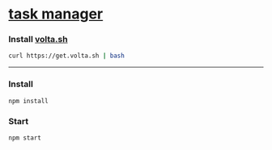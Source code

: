 
# [task manager]()



### Install [volta.sh](https://volta.sh/)

```sh
curl https://get.volta.sh | bash
```

---

### Install

```
npm install
```

### Start

```
npm start
```
